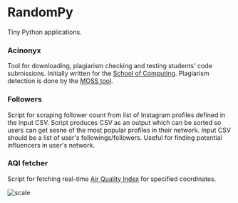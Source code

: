 # RandomPy

Tiny Python applications.

### Acinonyx

Tool for downloading, plagiarism checking and testing students' code submissions. Initially written for the [School of Computing](https://www.raf.edu.rs/en). Plagiarism detection is done by the [MOSS tool](http://theory.stanford.edu/~aiken/moss).

### Followers

Script for scraping follower count from list of Instagram profiles defined in the input CSV. Script produces CSV as an output which can be sorted so users can get sesne of the most popular profiles in their network. Input CSV should be a list of user's followings/followers. Useful for finding potential influencers in user's network.

### AQI fetcher

Script for fetching real-time [Air Quality Index](https://en.wikipedia.org/wiki/Air_quality_index) for specified coordinates.

![scale](http://airquality.deq.idaho.gov/Information_AQI_files/image002.jpg "AQI Scale")
